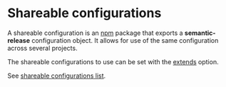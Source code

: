 # Shareable configurations

A shareable configuration is an [npm](https://www.npmjs.com/) package that exports a **semantic-release** configuration object. It allows for use of the same configuration across several projects.

The shareable configurations to use can be set with the [extends](../Configuration/configuration.md#extends) option.

See [shareable configurations list](../../extending/shareable-configurations-list.md).
